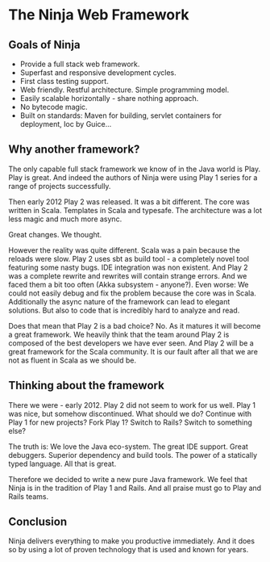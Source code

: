The Ninja Web Framework
=======================

Goals of Ninja
--------------

 * Provide a full stack web framework.
 * Superfast and responsive development cycles.
 * First class testing support.
 * Web friendly. Restful architecture. Simple programming model.
 * Easily scalable horizontally - share nothing approach.
 * No bytecode magic.
 * Built on standards: Maven for building, servlet containers for deployment, Ioc by Guice...

Why another framework?
----------------------

The only capable full stack framework we know of in the Java world is Play. Play is great. And indeed the authors
of Ninja were using Play 1 series for a range of projects successfully.

Then early 2012 Play 2 was released. It was a bit different. The core was written in Scala. Templates in Scala and
typesafe. The architecture was a lot less magic and much more async.

Great changes. We thought.

However the reality was quite different. Scala was a pain because the reloads were slow. Play 2 uses sbt as build tool - 
a completely novel tool featuring some nasty bugs. IDE integration was non existent. And
Play 2 was a complete rewrite and rewrites will contain strange errors. And we faced them a bit too often 
(Akka subsystem - anyone?). Even worse: We could not easily debug and fix the problem because the core was in Scala.
Additionally the async nature of the framework can lead to elegant solutions. 
But also to code that is incredibly hard to analyze and read.

Does that mean that Play 2 is a bad choice? No. As it matures it will become a great framework. We
heavily think that the team around Play 2 is composed of the best developers we have ever seen. And
Play 2 will be a great framework for the Scala community. It is our fault after all that we are not
as fluent in Scala as we should be.


Thinking about the framework
----------------------------

There we were - early 2012. Play 2 did not seem to work for us well. Play 1 was nice, but somehow discontinued. What
should we do? Continue with Play 1 for new projects? Fork Play 1? Switch to Rails? Switch to something else?

The truth is: We love the Java eco-system. The great IDE support. Great debuggers. Superior dependency and build tools. The
power of a statically typed language. All that is great.

Therefore we decided to write a new pure Java framework. We feel that Ninja is in the tradition of Play 1 and Rails. And all praise
must go to Play and Rails teams.

Conclusion
----------

Ninja delivers everything to make you productive immediately.
And it does so by using a lot of proven technology that is used and known for years.

